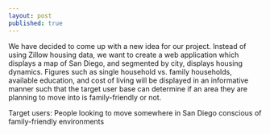 ```yaml
---
layout: post
published: true
---
```



We have decided to come up with a new idea for our project. Instead of using Zillow housing data, we want to create a web application which displays a map of San Diego, and segmented by city, displays housing dynamics. Figures such as single household vs. family households, available education, and cost of living will be displayed in an informative manner such that the target user base can determine if an area they are planning to move into is family-friendly or not.

Target users: People looking to move somewhere in San Diego conscious of family-friendly environments
